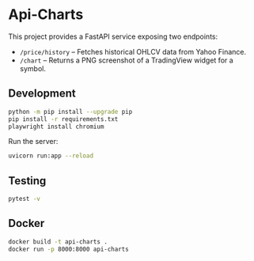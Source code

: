 # Api-Charts

This project provides a FastAPI service exposing two endpoints:

- `/price/history` – Fetches historical OHLCV data from Yahoo Finance.
- `/chart` – Returns a PNG screenshot of a TradingView widget for a symbol.

## Development

```bash
python -m pip install --upgrade pip
pip install -r requirements.txt
playwright install chromium
```

Run the server:

```bash
uvicorn run:app --reload
```

## Testing

```bash
pytest -v
```

## Docker

```bash
docker build -t api-charts .
docker run -p 8000:8000 api-charts
```

